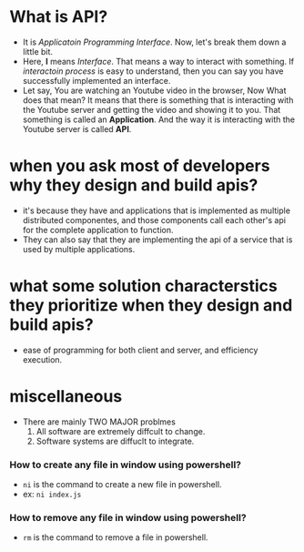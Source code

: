
# What is API?
- It is _Applicatoin Programming Interface_. Now, let's break them down a little bit. 
- Here, **I** means _Interface_. That means a way to interact with something. If *interactoin process* is easy to understand, then you can say you have successfully implemented an interface.
- Let say, You are watching an Youtube video in the browser, Now What does that mean? It means that there is something that is interacting with the Youtube server and getting the video and showing it to you. That something is called an **Application**. And the way it is interacting with the Youtube server is called **API**.

# when you ask most of developers why they design and build apis?
- it's because they have and applications that is implemented as multiple distributed componentes, and those components call each other's api for the complete application to function. 
- They can also say that they are implementing the api of a service that is used by multiple applications.

# what some solution characterstics they prioritize when they design and build apis?
- ease of programming for both client and server, and efficiency execution.


# miscellaneous
- There are mainly TWO MAJOR problmes
    1. All software are extremely diffcult to change.
    2. Software systems are diffuclt to integrate.
    
### How to create any file in window using powershell?
- `ni` is the command to create a new file in powershell. 
- ex: `ni index.js`

### How to remove any file in window using powershell?
- `rm` is the command to remove a file in powershell.
